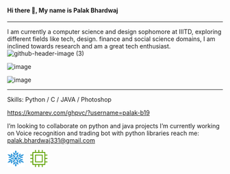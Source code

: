 #### Hi there 👋, My name is Palak Bhardwaj

---------------------------------------------------------------------------------------------------------------------------------------------------

I am currently a computer science and design sophomore at IIITD, exploring different fields like tech, design. finance and social science domains, I am inclined towards research and am a great tech enthusiast.
![github-header-image (3)](https://github.com/palak-b19/palak-b19/assets/119069053/369173c3-42a5-47c9-b37f-cad9deb2ac1c)

![image](https://github.com/palak-b19/palak-b19/assets/119069053/85005c3b-10ed-4d35-b0a2-3022f6cc1017)

![image](https://github.com/palak-b19/palak-b19/assets/119069053/324b1010-a6ce-428e-b95c-eef81d9a0eda)





----------------------------------------------------------------------------------------------------------------------------------------------------


Skills: Python / C / JAVA / Photoshop

https://komarev.com/ghpvc/?username=palak-b19



I’m looking to collaborate on python and java projects 
 I’m currently working on Voice recognition and trading bot with python libraries
reach me: palak.bhardwaj331@gmail.com


<a href='https://archiveprogram.github.com/'><img src='https://raw.githubusercontent.com/acervenky/animated-github-badges/master/assets/acbadge.gif' width='40' height='40'></a> <a href='https://docs.github.com/en/developers'><img src='https://raw.githubusercontent.com/acervenky/animated-github-badges/master/assets/devbadge.gif' width='40' height='40'></a> 






